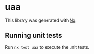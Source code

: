 # uaa

This library was generated with [Nx](https://nx.dev).

## Running unit tests

Run `nx test uaa` to execute the unit tests.
